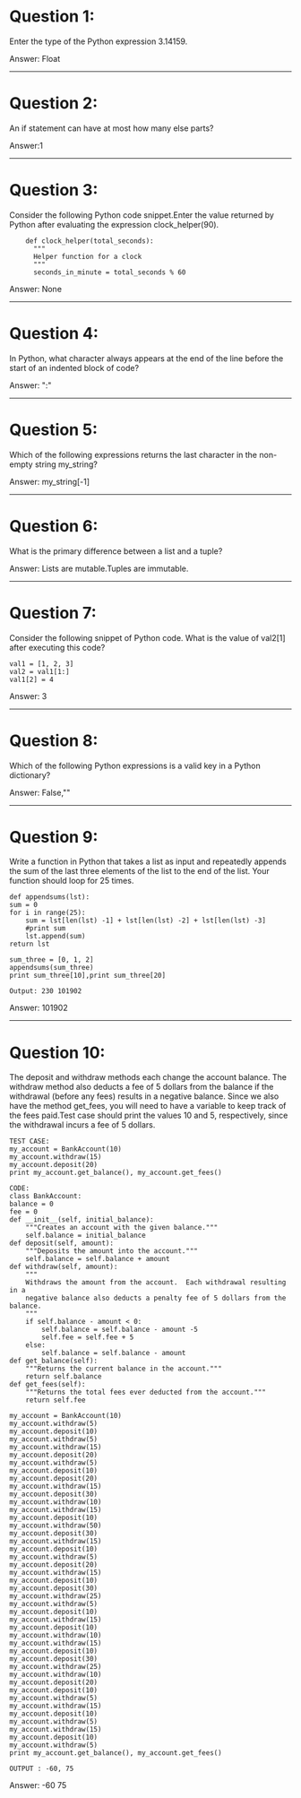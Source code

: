 # Question 1: 
  Enter the type of the Python expression 3.14159.
  
  Answer: Float
  
----
# Question 2:
  An if statement can have at most how many else parts?
  
  Answer:1

----
# Question 3: 
  Consider the following Python code snippet.Enter the value returned by Python after evaluating the expression clock_helper(90).
        
        def clock_helper(total_seconds):
          """
          Helper function for a clock
          """
          seconds_in_minute = total_seconds % 60
        
  Answer: None

----
# Question 4:
  In Python, what character always appears at the end of the line before the start of an indented block of code?
  
  Answer: ":"
  
----
# Question 5:
  Which of the following expressions returns the last character in the non-empty string my_string?
  
  Answer: my_string[-1]
  
----
# Question 6:
  What is the primary difference between a list and a tuple?
  
  Answer: Lists are mutable.Tuples are immutable.
  
----
# Question 7:
  Consider the following snippet of Python code. What is the value of val2[1] after executing this code?
  
    val1 = [1, 2, 3]
    val2 = val1[1:]
    val1[2] = 4
    
  Answer: 3
  
----
# Question 8:
  Which of the following Python expressions is a valid key in a Python dictionary?
  
  Answer: False,""
  
----
# Question 9:
  Write a function in Python that takes a list as input and repeatedly appends the sum of the last three elements of the list to the end of the list. Your function should loop for 25 times.
  
    def appendsums(lst):
    sum = 0
    for i in range(25):
        sum = lst[len(lst) -1] + lst[len(lst) -2] + lst[len(lst) -3]
        #print sum
        lst.append(sum)
    return lst

    sum_three = [0, 1, 2]
    appendsums(sum_three)
    print sum_three[10],print sum_three[20]
    
    Output: 230 101902
    
  Answer: 101902
  
----
# Question 10:
  The deposit and withdraw methods each change the account balance. The withdraw method also deducts a fee of 5 dollars from the balance if the withdrawal (before any fees) results in a negative balance. Since we also have the method get_fees, you will need to have a variable to keep track of the fees paid.Test case should print the values 10 and 5, respectively, since the withdrawal incurs a fee of 5 dollars.

    TEST CASE:
    my_account = BankAccount(10)
    my_account.withdraw(15)
    my_account.deposit(20)
    print my_account.get_balance(), my_account.get_fees()
    
    CODE:
    class BankAccount:
    balance = 0
    fee = 0
    def __init__(self, initial_balance):
        """Creates an account with the given balance."""
        self.balance = initial_balance
    def deposit(self, amount):
        """Deposits the amount into the account."""
        self.balance = self.balance + amount
    def withdraw(self, amount):
        """
        Withdraws the amount from the account.  Each withdrawal resulting in a
        negative balance also deducts a penalty fee of 5 dollars from the balance.
        """
        if self.balance - amount < 0:
            self.balance = self.balance - amount -5
            self.fee = self.fee + 5
        else:
            self.balance = self.balance - amount
    def get_balance(self):
        """Returns the current balance in the account."""
        return self.balance
    def get_fees(self):
        """Returns the total fees ever deducted from the account."""
        return self.fee
        
    my_account = BankAccount(10)
    my_account.withdraw(5)
    my_account.deposit(10)
    my_account.withdraw(5)
    my_account.withdraw(15)
    my_account.deposit(20)
    my_account.withdraw(5) 
    my_account.deposit(10)
    my_account.deposit(20)
    my_account.withdraw(15)
    my_account.deposit(30)
    my_account.withdraw(10)
    my_account.withdraw(15)
    my_account.deposit(10)
    my_account.withdraw(50) 
    my_account.deposit(30)
    my_account.withdraw(15)
    my_account.deposit(10)
    my_account.withdraw(5) 
    my_account.deposit(20)
    my_account.withdraw(15)
    my_account.deposit(10)
    my_account.deposit(30)
    my_account.withdraw(25) 
    my_account.withdraw(5)
    my_account.deposit(10)
    my_account.withdraw(15)
    my_account.deposit(10)
    my_account.withdraw(10) 
    my_account.withdraw(15)
    my_account.deposit(10)
    my_account.deposit(30)
    my_account.withdraw(25) 
    my_account.withdraw(10)
    my_account.deposit(20)
    my_account.deposit(10)
    my_account.withdraw(5) 
    my_account.withdraw(15)
    my_account.deposit(10)
    my_account.withdraw(5) 
    my_account.withdraw(15)
    my_account.deposit(10)
    my_account.withdraw(5) 
    print my_account.get_balance(), my_account.get_fees()
    
    OUTPUT : -60, 75
    
 Answer: -60 75
